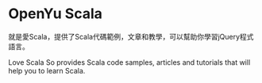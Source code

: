 # OpenYu Scala

就是愛Scala，提供了Scala代碼範例，文章和教學，可以幫助你學習jQuery程式語言。

Love Scala So provides Scala code samples, articles and tutorials that will help you to learn Scala.
